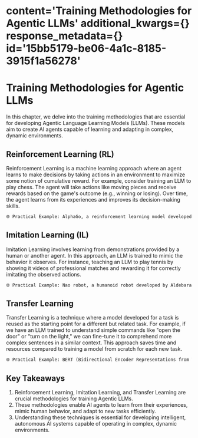 # content='Training Methodologies for Agentic LLMs' additional_kwargs={} response_metadata={} id='15bb5179-be06-4a1c-8185-3915f1a56278'

 # Training Methodologies for Agentic LLMs

In this chapter, we delve into the training methodologies that are essential for developing Agentic Language Learning Models (LLMs). These models aim to create AI agents capable of learning and adapting in complex, dynamic environments.

## Reinforcement Learning (RL)

Reinforcement Learning is a machine learning approach where an agent learns to make decisions by taking actions in an environment to maximize some notion of cumulative reward. For example, consider training an LLM to play chess. The agent will take actions like moving pieces and receive rewards based on the game's outcome (e.g., winning or losing). Over time, the agent learns from its experiences and improves its decision-making skills.

```markdown
🌐 Practical Example: AlphaGo, a reinforcement learning model developed by DeepMind, learned to play Go at a superhuman level by playing millions of games against itself. This demonstrates the power of RL in training agentic LLMs.
```

## Imitation Learning (IL)

Imitation Learning involves learning from demonstrations provided by a human or another agent. In this approach, an LLM is trained to mimic the behavior it observes. For instance, teaching an LLM to play tennis by showing it videos of professional matches and rewarding it for correctly imitating the observed actions.

```markdown
🌐 Practical Example: Nao robot, a humanoid robot developed by Aldebaran Robotics, was trained using Imitation Learning to perform various tasks such as serving drinks or helping elderly people. This shows how IL can be applied in real-world scenarios involving agentic LLMs.
```

## Transfer Learning

Transfer Learning is a technique where a model developed for a task is reused as the starting point for a different but related task. For example, if we have an LLM trained to understand simple commands like "open the door" or "turn on the light," we can fine-tune it to comprehend more complex sentences in a similar context. This approach saves time and resources compared to training a model from scratch for each new task.

```markdown
🌐 Practical Example: BERT (Bidirectional Encoder Representations from Transformers) is a popular pre-trained LLM that can be fine-tuned for various NLP tasks such as sentiment analysis, question answering, and text classification. This demonstrates the effectiveness of Transfer Learning in training agentic LLMs.
```

## Key Takeaways

1. Reinforcement Learning, Imitation Learning, and Transfer Learning are crucial methodologies for training Agentic LLMs.
2. These methodologies enable AI agents to learn from their experiences, mimic human behavior, and adapt to new tasks efficiently.
3. Understanding these techniques is essential for developing intelligent, autonomous AI systems capable of operating in complex, dynamic environments.